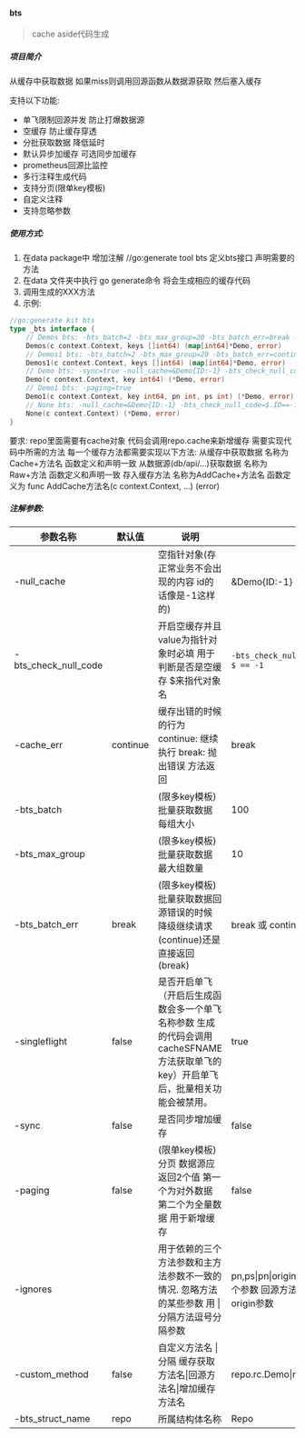 #### bts

> cache aside代码生成

##### 项目简介

从缓存中获取数据 如果miss则调用回源函数从数据源获取 然后塞入缓存

支持以下功能:

- 单飞限制回源并发 防止打爆数据源
- 空缓存 防止缓存穿透
- 分批获取数据 降低延时
- 默认异步加缓存 可选同步加缓存
- prometheus回源比监控
- 多行注释生成代码
- 支持分页(限单key模板)
- 自定义注释
- 支持忽略参数

##### 使用方式:
1. 在data package中 增加注解 //go:generate tool bts 定义bts接口 声明需要的方法
2. 在data 文件夹中执行 go generate命令 将会生成相应的缓存代码
3. 调用生成的XXX方法
4. 示例:
```go
//go:generate kit bts
type _bts interface {
	// Demos bts: -bts_batch=2 -bts_max_group=20 -bts_batch_err=break -null_cache=&Demo{ID:-1} -bts_check_null_code=$.ID==-1
	Demos(c context.Context, keys []int64) (map[int64]*Demo, error)
	// Demos1 bts: -bts_batch=2 -bts_max_group=20 -bts_batch_err=continue -null_cache=&Demo{ID:-1} -bts_check_null_code=$.ID==-1
	Demos1(c context.Context, keys []int64) (map[int64]*Demo, error)
	// Demo bts: -sync=true -null_cache=&Demo{ID:-1} -bts_check_null_code=$.ID==-1
	Demo(c context.Context, key int64) (*Demo, error)
	// Demo1 bts: -paging=true
	Demo1(c context.Context, key int64, pn int, ps int) (*Demo, error)
	// None bts: -null_cache=&Demo{ID:-1} -bts_check_null_code=$.ID==-1
	None(c context.Context) (*Demo, error)
}
```

要求:
repo里面需要有cache对象 代码会调用repo.cache来新增缓存
需要实现代码中所需的方法 每一个缓存方法都需要实现以下方法:
从缓存中获取数据 名称为Cache+方法名 函数定义和声明一致
从数据源(db/api/...)获取数据 名称为Raw+方法 函数定义和声明一致
存入缓存方法  名称为AddCache+方法名 函数定义为 func AddCache方法名(c context.Context, ...) (error)

##### 注解参数:
| 参数名称                 | 默认值      | 说明                                                                       | 示例                                                |
|----------------------|----------|--------------------------------------------------------------------------|---------------------------------------------------|
| -null_cache          |          | 空指针对象(存正常业务不会出现的内容 id的话像是-1这样的)                                          | &Demo{ID:-1} 或-1 或"null"                          |
| -bts_check_null_code |          | 开启空缓存并且value为指针对象时必填 用于判断是否是空缓存 $来指代对象名                                  | `-bts_check_null_code=$!=nil&&$.ID==-1  或  $ == -1` |
| -cache_err           | continue | 缓存出错的时候的行为 continue: 继续执行 break: 抛出错误 方法返回                               | break                                             |
| -bts_batch           |          | (限多key模板) 批量获取数据 每组大小                                                    | 100                                               |
| -bts_max_group       |          | (限多key模板)批量获取数据 最大组数量                                                    | 10                                                |
| -bts_batch_err       | break    | (限多key模板)批量获取数据回源错误的时候 降级继续请求(continue)还是直接返回(break)                     | break 或 continue                                  |
| -singleflight        | false    | 是否开启单飞（开启后生成函数会多一个单飞名称参数 生成的代码会调用cacheSFNAME方法获取单飞的key）开启单飞后，批量相关功能会被禁用。 | true                                              |
| -sync                | false    | 是否同步增加缓存                                                                 | false                                             |
| -paging              | false    | (限单key模板)分页 数据源应返回2个值 第一个为对外数据 第二个为全量数据 用于新增缓存                           | false                                             |
| -ignores             |          | 用于依赖的三个方法参数和主方法参数不一致的情况. 忽略方法的某些参数 用 &#124; 分隔方法逗号分隔参数                   | pn,ps&#124;pn&#124;origin 表示"缓存获取"方法忽略pn,ps两个参数 回源方法忽略pn参数 加缓存方法忽略origin参数 |
| -custom_method       | false    | 自定义方法名 &#124; 分隔 缓存获取方法名&#124;回源方法名&#124;增加缓存方法名                         | repo.rc.Demo&#124;repo.db.Demo&#124;repo.rc.AddDemo         |
| -bts_struct_name     | repo     | 所属结构体名称                                                                  | Repo                                              |